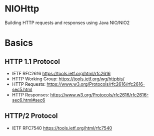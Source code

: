 # NIOHttp
Building HTTP requests and responses using Java NIO/NIO2

# Basics

## HTTP 1.1 Protocol

* IETF RFC2616 https://tools.ietf.org/html/rfc2616
* HTTP Working Group: https://tools.ietf.org/wg/httpbis/
* HTTP Requests: https://www.w3.org/Protocols/rfc2616/rfc2616-sec5.html
* HTTP Responses: https://www.w3.org/Protocols/rfc2616/rfc2616-sec6.html#sec6

## HTTP/2 Protocol

* IETF RFC7540 https://tools.ietf.org/html/rfc7540


